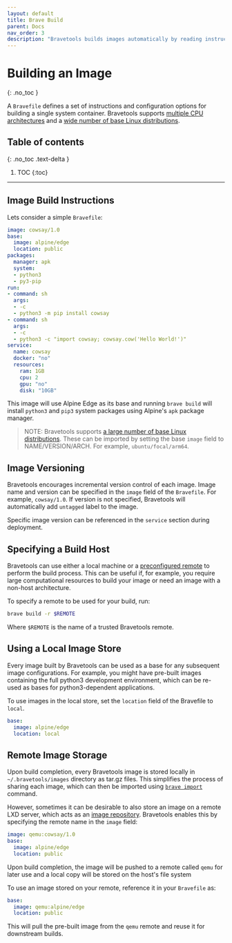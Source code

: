 ```yaml
---
layout: default
title: Brave Build
parent: Docs
nav_order: 3
description: "Bravetools builds images automatically by reading instructions from a Bravefile."
---
```


# Building an Image
{: .no_toc }

A `Bravefile` defines a set of instructions and configuration options for building a single system container. Bravetools supports [multiple CPU architectures](https://documentation.ubuntu.com/lxd/en/latest/architectures/) and a [wide number of base Linux distributions](https://uk.lxd.images.canonical.com).

## Table of contents
{: .no_toc .text-delta }

1. TOC
{:toc}

---

## Image Build Instructions

Lets consider a simple `Bravefile`:

```yaml
image: cowsay/1.0
base:
  image: alpine/edge
  location: public
packages:
  manager: apk
  system:
  - python3
  - py3-pip
run:
- command: sh
  args:
  - -c
  - python3 -m pip install cowsay
- command: sh
  args:
  - -c
  - python3 -c "import cowsay; cowsay.cow('Hello World!')"
service:
  name: cowsay
  docker: "no"
  resources:
    ram: 1GB
    cpu: 2
    gpu: "no"
    disk: "10GB"
```

This image will use Alpine Edge as its base and running `brave build` will install `python3` and `pip3` system packages using Alpine's `apk` package manager.

> NOTE: Bravetools supports [a large number of base Linux distributions](https://uk.lxd.images.canonical.com). These can be imported by setting the base `image` field to NAME/VERSION/ARCH. For example, `ubuntu/focal/arm64`.

## Image Versioning
Bravetools encourages incremental version control of each image. Image name and version can be specified in the `image` field of the `Bravefile`. For example, `cowsay/1.0`. If version is not specified, Bravetools will automatically add `untagged` label to the image.

Specific image version can be referenced in the `service` section during deployment.

## Specifying a Build Host
Bravetools can use either a local machine or a [preconfigured remote](remotes.md) to perform the build process. This can be useful if, for example, you require large computational resources to build your image or need an image with a non-host architecture.

To specify a remote to be used for your build, run:

```bash
brave build -r $REMOTE
```

Where `$REMOTE` is the name of a trusted Bravetools remote.

## Using a Local Image Store
Every image built by Bravetools can be used as a base for any subsequent image configurations. For example, you might have pre-built images containing the full python3 development environment, which can be re-used as bases for python3-dependent applications.

To use images in the local store, set the `location` field of the Bravefile to `local`.
```yaml
base:
  image: alpine/edge
  location: local
```

## Remote Image Storage
Upon build completion, every Bravetools image is stored locally in `~/.bravetools/images` directory as tar.gz files. This simplifies the process of sharing each image, which can then be imported using [`brave import`](cli/brave_import.md) command.

However, sometimes it can be desirable to also store an image on a remote LXD server, which acts as an [image repository](https://documentation.ubuntu.com/lxd/en/latest/reference/remote_image_servers/#remote-server-types). Bravetools enables this by specifying the remote name in the `image` field:

```yaml
image: qemu:cowsay/1.0
base:
  image: alpine/edge
  location: public
```

Upon build completion, the image will be pushed to a remote called `qemu` for later use and a local copy will be stored on the host's file system

To use an image stored on your remote, reference it in your `Bravefile` as:

```yaml
base:
  image: qemu:alpine/edge
  location: public
```

This will pull the pre-built image from the `qemu` remote and reuse it for downstream builds.